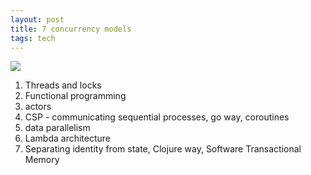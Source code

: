 ```yaml
---
layout: post
title: 7 concurrency models 
tags: tech
--- 
```



![](https://i.gr-assets.com/images/S/compressed.photo.goodreads.com/books/1379392779l/18467564.jpg)

1. Threads and locks
2. Functional programming
3. actors 
4. CSP - communicating sequential processes, go way, coroutines 
5. data parallelism  
6. Lambda architecture
7. Separating identity from state, Clojure way, Software Transactional Memory